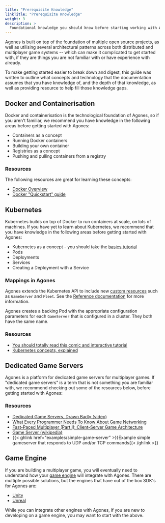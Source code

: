 ```yaml
---
title: "Prerequisite Knowledge"
linkTitle: "Prerequisite Knowledge"
weight: 3
description: >
  Foundational knowledge you should know before starting working with Agones.
---
```


Agones is built on top of the foundation of multiple open source projects, as well as utilising
several architectural patterns across both distributed and multiplayer game systems -- which can
make it complicated to get started with, if they are things you are not familiar with or have
experience with already.

To make getting started easier to break down and digest, this guide was written to outline what concepts and
technology that the documentation assumes that you have knowledge of, and the
depth of that knowledge, as well as providing resource to help fill those knowledge gaps.

## Docker and Containerisation

Docker and containerisation is the technological foundation of Agones, so if you aren't familiar,
we recommend you have knowledge in the following areas before getting started with Agones:

* Containers as a concept
* Running Docker containers
* Building your own container
* Registries as a concept
* Pushing and pulling containers from a registry

### Resources

The following resources are great for learning these concepts:

* [Docker Overview](https://docs.docker.com/get-started/overview/)
* [Docker "Quickstart" guide](https://docs.docker.com/get-started/)

## Kubernetes

Kubernetes builds on top of Docker to run containers at scale, on lots of machines.
If you have yet to learn about Kubernetes, we recommend that you have knowledge in the following
areas before getting started with Agones:

* Kubernetes as a concept - you should take the [basics tutorial](https://kubernetes.io/docs/tutorials/kubernetes-basics/)
* Pods
* Deployments
* Services
* Creating a Deployment with a Service

### Mappings in Agones

Agones extends the Kubernetes API to include new [custom resources](https://kubernetes.io/docs/concepts/extend-kubernetes/api-extension/custom-resources/) such as `GameServer` and `Fleet`. See the [Reference documentation](https://agones.dev/site/docs/reference/) for more information.

Agones creates a backing Pod with the appropriate configuration parameters for
each `GameServer` that is configured in a cluster. They both have the same name.

### Resources

* [You should totally read this comic and interactive tutorial](https://cloud.google.com/kubernetes-engine/kubernetes-comic/)
* [Kubernetes concepts, explained](https://kubernetes.io/docs/concepts/)

## Dedicated Game Servers

Agones is a platform for dedicated game servers for multiplayer games. If "dedicated game servers" is a term that is not
something you are familiar with, we recommend checking out some of the resources below, before getting started with
Agones:

### Resources

* [Dedicated Game Servers, Drawn Badly (video)](https://www.youtube.com/watch?v=Nl_FIGFtYdc)
* [What Every Programmer Needs To Know About Game Networking](https://gafferongames.com/post/what_every_programmer_needs_to_know_about_game_networking/)
* [Fast-Paced Multiplayer (Part I): Client-Server Game Architecture](https://www.gabrielgambetta.com/client-server-game-architecture.html)
* [Game Server (wikipedia)](https://en.wikipedia.org/wiki/Game_server)
* {{< ghlink href="examples/simple-game-server" >}}Example simple gameserver that responds to UDP and/or
 TCP commands{{< /ghlink >}}

## Game Engine

If you are building a multiplayer game, you will eventually need to understand how your
[game engine](https://en.wikipedia.org/wiki/Game_engine) will integrate with Agones.
There are multiple possible solutions, but the engines that have out of the box SDK's for Agones are:

* [Unity](https://unity.com/)
* [Unreal](https://www.unrealengine.com/)

While you can integrate other engines with Agones, if you are new to developing on a game engine, you may want to
start with the above.
